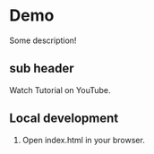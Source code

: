 # Demo

Some description!

## sub header

Watch Tutorial on YouTube.

## Local development

1. Open index.html in your browser.

